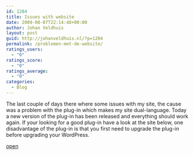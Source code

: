 ```yaml
---
id: 1284
title: Issues with website
date: 2009-08-07T22:14:48+00:00
author: Johan Veldhuis
layout: post
guid: http://johanveldhuis.nl/?p=1284
permalink: /problemen-met-de-website/
ratings_users:
  - "0"
ratings_score:
  - "0"
ratings_average:
  - "0"
categories:
  - Blog
---
```

The last couple of days there where some issues with my site, the cause was a problem with the plug-in which makes my site dual-language. Today a new version of the plug-in has been released and everything should work again. If your looking for a good plug-in have a look at the site below, one disadvantage of the plug-in is that you first need to upgrade the plug-in before upgrading your WordPress.

<a href="http://www.qianqin.de/qtranslate/download/" target="_blank">open</a>